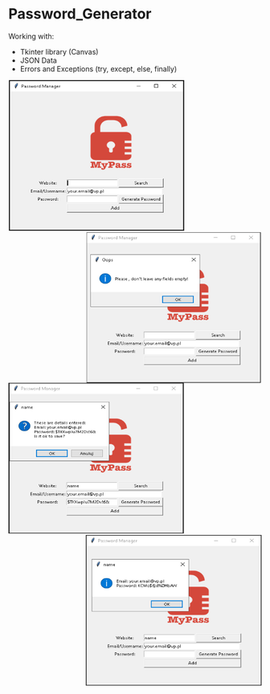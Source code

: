 # Password_Generator

Working with:
- Tkinter library (Canvas)
- JSON Data
- Errors and Exceptions (try, except, else, finally)

<p >
<img src="/photo/blank.png" width="350" height="300"><img src="/photo/empty.png" width="350" height="300" align="right"><img src="/photo/save.png" width="350" height="300" ><img src="/photo/search.png" width="350" height="300" align="right">
</p>
